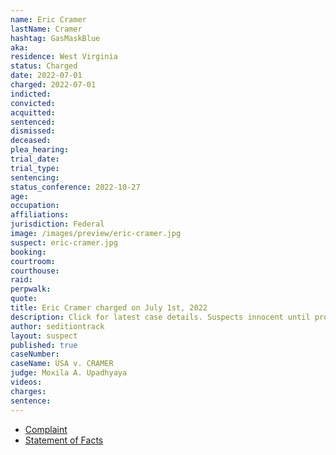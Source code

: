 ```yaml
---
name: Eric Cramer
lastName: Cramer
hashtag: GasMaskBlue
aka:
residence: West Virginia
status: Charged
date: 2022-07-01
charged: 2022-07-01
indicted:
convicted:
acquitted:
sentenced:
dismissed:
deceased:
plea_hearing:
trial_date:
trial_type:
sentencing:
status_conference: 2022-10-27
age:
occupation:
affiliations:
jurisdiction: Federal
image: /images/preview/eric-cramer.jpg
suspect: eric-cramer.jpg
booking:
courtroom:
courthouse:
raid:
perpwalk:
quote:
title: Eric Cramer charged on July 1st, 2022
description: Click for latest case details. Suspects innocent until proven guilty.
author: seditiontrack
layout: suspect
published: true
caseNumber:
caseName: USA v. CRAMER
judge: Moxila A. Upadhyaya
videos:
charges:
sentence:
---
```

- [Complaint](https://www.justice.gov/usao-dc/case-multi-defendant/file/1518541/download)
- [Statement of Facts](https://www.justice.gov/usao-dc/case-multi-defendant/file/1518546/download)
